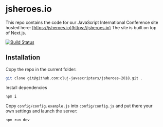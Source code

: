 # jsheroes.io

This repo contains the code for our JavaScript International Conference site hosted here: [https://jsheroes.io](https://jsheroes.io) The site is built on top of Next.js.

[![Build Status](https://travis-ci.org/cluj-javascripters/jsheroes-2018.svg?branch=master)](https://travis-ci.org/cluj-javascripters/jsheroes-2018)

## Installation

Copy the repo in the current folder:

```bash
git clone git@github.com:cluj-javascripters/jsheroes-2018.git .
```

Install dependencies

```bash
npm i
```

Copy `config/config.example.js` into `config/config.js` and put there your own settings and launch the server:

```bash
npm run dev
```
